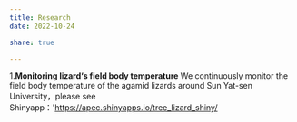 ```yaml
---
title: Research
date: 2022-10-24

share: true

---
```


1.**Monitoring lizard‘s field body temperature**
We continuously monitor the field body temperature of the agamid lizards around Sun Yat-sen University，please see Shinyapp：'https://apec.shinyapps.io/tree_lizard_shiny/

